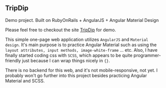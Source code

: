 ## TripDip

Demo project. Built on RubyOnRails + AngularJS + Angular Material Design

Please feel free to checkout the site [TripDip](tripdip.heroku.com) for demo.

This simple one-page web application utilizes `AngularJS` and `Material design`. It's main purpose is to practice Angular Material such as using the `layout attributes, input methods, image-white-frame` ... etc. Also, I have finally started coding css with `SCSS`, which appears to be quite programmer-friendly just because I can wrap things nicely in `{}`.

There is no backend for this web, and it's not mobile-responsive, not yet. I probably won't go further into this project besides practicing Angular Material and SCSS.


